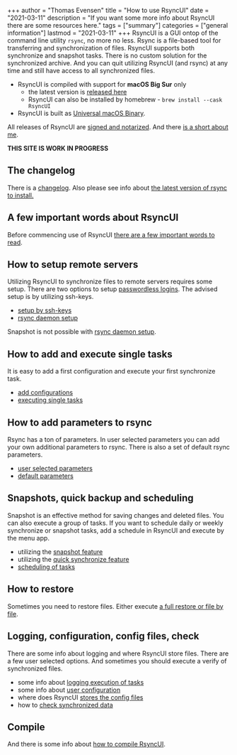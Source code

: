 +++
author = "Thomas Evensen"
title = "How to use RsyncUI"
date = "2021-03-11"
description = "If you want some more info about RsyncUI there are some resources here."
tags = ["summary"]
categories = ["general information"]
lastmod = "2021-03-11"
+++
RsyncUI is a GUI ontop of the command line utility `rsync`, no more no less. Rsync is a file-based tool for transferring and synchronization of files. RsyncUI supports both synchronize and snapshot tasks. There is no custom solution for the synchronized archive. And you can quit utilizing RsyncUI (and rsync) at any time and still have access to all synchronized files.

- RsyncUI is compiled with support for **macOS Big Sur** only
  - the latest version is [released here](https://github.com/RsyncUI/RsyncUI/releases)
  - RsyncUI can also be installed by homebrew - `brew install --cask RsyncUI`
- RsyncUI is built as [Universal macOS Binary](https://developer.apple.com/documentation/xcode/building_a_universal_macos_binary).

All releases of RsyncUI are [signed and notarized](/post/notarized/). And there [is a short about me](/about).

**THIS SITE IS WORK IN PROGRESS**

## The changelog

There is a [changelog](/post/changelog/). Also please see info about [the latest version of rsync to install.](/post/rsync/)

## A few important words about RsyncUI

Before commencing use of RsyncUI [there are a few important words to read](/post/important/).

## How to setup remote servers

Utilizing RsyncUI to synchronize files to remote servers requires some setup. There are two options to setup [passwordless logins](/post/remotelogins/). The advised setup is by utilizing ssh-keys.

- [setup by ssh-keys](/post/ssh/)
- [rsync daemon setup](/post/rsyncdaemon/)

Snapshot is not possible with [rsync daemon setup](/post/rsyncdaemon/).

## How to add and execute single tasks

It is easy to add a first configuration and execute your first synchronize task.

- [add configurations](/post/addconfigurations/)
- [executing single tasks](/post/singletask/)

## How to add parameters to rsync

Rsync has a ton of parameters. In user selected parameters you can add your own additional parameters to rsync. There is also a set of default rsync parameters.

- [user selected parameters](/post/userparameters/)
- [default parameters](/post/rsyncparameters)

## Snapshots, quick backup and scheduling

Snapshot is an effective method for saving changes and deleted files. You can also execute a group of tasks. If you want to schedule daily or weekly synchronize or snapshot tasks, add a schedule in RsyncUI and execute by the menu app.

- utilizing the [snapshot feature](/post/snapshots/)
- utilizing the [quick synchronize feature](/post/quickbackup/)
- [scheduling of tasks](/post/scheduletasks/)

## How to restore

Sometimes you need to restore files. Either execute [a full restore or file by file](/post/restore/).

## Logging, configuration, config files, check

There are some info about logging and where RsyncUI store files. There are a few user selected options. And sometimes you should execute a verify of synchronized files.

- some info about [logging execution of tasks](/post/logging/)
- some info about [user configuration](/post/userconfiguration/)
- where does RsyncUI [stores the config files](/post/configfiles/)
- how to [check synchronized data](/post/check/)

## Compile

And there is some info about [how to compile RsyncUI](/post/compile/).
